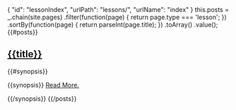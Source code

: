 <data>
{
    "id": "lessonIndex",
    "urlPath": "lessons/",
    "urlName": "index"
}
</data>
<js>
this.posts = _.chain(site.pages)
                .filter(function(page) {
                    return page.type === 'lesson';
                })
                .sortBy(function(page) {
                    return parseInt(page.title);
                })
                .toArray()
                .value();
</js>
{{#posts}}
    <hgroup>
        <a href="/{{urlFull}}">
            <h2>{{title}}</h2>
        </a>
    </hgroup>
    {{#synopsis}}
        <p>{{synopsis}} <a href="/{{urlFull}}">Read More.</a></p>
    {{/synopsis}}
{{/posts}}
